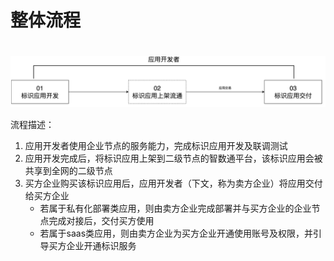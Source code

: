 # 整体流程

<center><img src="./images/overview.jpg" style="margin-top: 20px"/></center>

流程描述：
1. 应用开发者使用企业节点的服务能力，完成标识应用开发及联调测试
2. 应用开发完成后，将标识应用上架到二级节点的智数通平台，该标识应用会被共享到全网的二级节点
3. 买方企业购买该标识应用后，应用开发者（下文，称为卖方企业）将应用交付给买方企业
    - 若属于私有化部署类应用，则由卖方企业完成部署并与买方企业的企业节点完成对接后，交付买方使用
    - 若属于saas类应用，则由卖方企业为买方企业开通使用账号及权限，并引导买方企业开通标识服务

